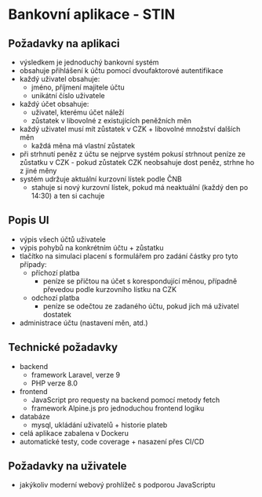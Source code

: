 # Bankovní aplikace - STIN
## Požadavky na aplikaci
- výsledkem je jednoduchý bankovní systém
- obsahuje přihlášení k účtu pomocí dvoufaktorové autentifikace
- každý uživatel obsahuje:
    - jméno, příjmení majitele účtu
    - unikátní číslo uživatele
- každý účet obsahuje:
    - uživatel, kterému účet náleží
    - zůstatek v libovolné z existujících peněžních měn
- každý uživatel musí mít zůstatek v CZK + libovolné množství dalších měn
    - každá měna má vlastní zůstatek
- při strhnutí peněz z účtu se nejprve systém pokusí strhnout peníze ze zůstatku v CZK - pokud zůstatek CZK neobsahuje dost peněz, strhne ho z jiné měny
- systém udržuje aktuální kurzovní lístek podle ČNB
    - stahuje si nový kurzovní lístek, pokud má neaktuální (každý den po 14:30) a ten si cachuje
## Popis UI
- výpis všech účtů uživatele
- výpis pohybů na konkrétním účtu + zůstatku
- tlačítko na simulaci placení s formulářem pro zadání částky pro tyto případy:
    - příchozí platba
        - peníze se přičtou na účet s korespondující měnou, případně převedou podle kurzovního lístku na CZK
    - odchozí platba
        - peníze se odečtou ze zadaného účtu, pokud jich má uživatel dostatek
- administrace účtu (nastavení měn, atd.)

## Technické požadavky
- backend
    - framework Laravel, verze 9
    - PHP verze 8.0
- frontend
    - JavaScript pro requesty na backend pomocí metody fetch
    - framework Alpine.js pro jednoduchou frontend logiku
- databáze
    - mysql, ukládání uživatelů + historie plateb
- celá aplikace zabalena v Dockeru
- automatické testy, code coverage + nasazení přes CI/CD

## Požadavky na uživatele
- jakýkoliv moderní webový prohlížeč s podporou JavaScriptu
